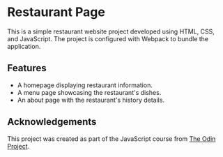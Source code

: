 # Restaurant Page

This is a simple restaurant website project developed using HTML, CSS, and JavaScript. The project is configured with Webpack to bundle the application.

## Features
- A homepage displaying restaurant information.
- A menu page showcasing the restaurant's dishes.
- An about page with the restaurant's history details.

## Acknowledgements

This project was created as part of the JavaScript course from [The Odin Project](https://www.theodinproject.com/).